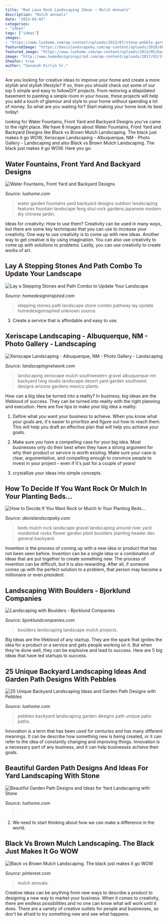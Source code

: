 ```yaml
---
title: "Red Lava Rock Landscaping Ideas ~ Mulch Annuals"
description: "Mulch annuals"
date: "2023-03-03"
categories:
- "ideas"
tags: ["ideas"]
images:
- "https://www.lushome.com/wp-content/uploads/2013/07/stone-pebble-garden-paths-landscaping-ideas-9.jpg"
featuredImage: "https://davislandscapeky.com/wp-content/uploads/2018/08/Rock-Mulch-Beds-Northern-Kentucky-Cincinnati.jpg"
featured_image: "https://www.lushome.com/wp-content/uploads/2013/05/backyard-landscaping-ideas-garden-paths-patio-designs-pebbles-19.jpg"
image: "http://www.homedesigninspired.com/wp-content/uploads/2017/02/Stepping-Stone-and-Pathway-Combo-15.jpg"
ShowToc: true
author: "Savanah Kirlin Sr."
---
```



Are you looking for creative ideas to improve your home and create a more stylish and stylish lifestyle? If so, then you should check out some of our top 5 simple and easy to followDIY projects. From restoring a dilapidated basement to painting a simple room in your house, these projects will help you add a touch of glamour and style to your home without spending a lot of money. So what are you waiting for? Start making your home look its best today!

	

		
looking for Water Fountains, Front Yard and Backyard Designs you've came to the right place. We have 8 Images about Water Fountains, Front Yard and Backyard Designs like Black vs Brown Mulch Landscaping. The black just makes it go WOW, Xeriscape Landscaping - Albuquerque, NM - Photo Gallery - Landscaping and also Black vs Brown Mulch Landscaping. The black just makes it go WOW. Here you go:
		
    
## Water Fountains, Front Yard And Backyard Designs

<img loading=lazy src="https://www.lushome.com/wp-content/uploads/2011/09/garden-water-features-outdoor-fountain.jpg" onerror="this.onerror=null;this.src='https://tse4.mm.bing.net/th?id=OIP.b9HnSEscHtDFARfC-hqtKQHaJ4&amp;pid=15.1';" alt="Water Fountains, Front Yard and Backyard Designs">

_Source: lushome.com_

>water garden fountains yard backyard designs outdoor landscaping features fountain landscape feng shui rock gardens japanese modern diy chinese jardin. 

	

Ideas for creativity: How to use them?
Creativity can be used in many ways, but there are some key techniques that you can use to increase your creativity. One way to use creativity is to come up with new ideas. Another way to get creative is by using imagination. You can also use creativity to come up with solutions to problems. Lastly, you can use creativity to create works of art.

    
## Lay A Stepping Stones And Path Combo To Update Your Landscape

<img loading=lazy src="http://www.homedesigninspired.com/wp-content/uploads/2017/02/Stepping-Stone-and-Pathway-Combo-15.jpg" onerror="this.onerror=null;this.src='https://tse2.mm.bing.net/th?id=OIP.fk7rMhA2fuW1Q3WLjyLGOAHaLH&amp;pid=15.1';" alt="Lay a Stepping Stones and Path Combo to Update Your Landscape">

_Source: homedesigninspired.com_

>stepping stones path landscape stone combo pathway lay update homedesigninspired unknown source. 

	

3. Create a service that is affordable and easy to use.

    
## Xeriscape Landscaping - Albuquerque, NM - Photo Gallery - Landscaping

<img loading=lazy src="https://images.landscapingnetwork.com/pictures/images/800x642Max/xeriscape-landscaping_107/gravel-mulch-xeriscape-red-twig-studio_9033.jpg" onerror="this.onerror=null;this.src='https://tse3.mm.bing.net/th?id=OIP.tN37tsVNbyy7QhuyKO9foQHaFj&amp;pid=15.1';" alt="Xeriscape Landscaping - Albuquerque, NM - Photo Gallery - Landscaping">

_Source: landscapingnetwork.com_

>landscaping xeriscape mulch southwestern gravel albuquerque nm backyard twig studio landscape desert yard garden southwest designs arizona gardens mexico plants. 

	

How can a big idea be turned into a reality?
In business, big ideas are the lifeblood of success. They can be turned into reality with the right planning and execution. Here are five tips to make your big idea a reality:
1. Define what you want your business to achieve. When you know what your goals are, it's easier to prioritize and figure out how to reach them. This will help you draft an effective plan that will help you achieve your goals.

2. Make sure you have a compelling case for your big idea. Most businesses only do their best when they have a strong argument for why their product or service is worth existing. Make sure your case is clear, argumentative, and compelling enough to convince people to invest in your project - even if it's just for a couple of years!

3. crystallize your ideas into simple concepts.

    
## How To Decide If You Want Rock Or Mulch In Your Planting Beds…

<img loading=lazy src="https://davislandscapeky.com/wp-content/uploads/2018/08/Rock-Mulch-Beds-Northern-Kentucky-Cincinnati.jpg" onerror="this.onerror=null;this.src='https://tse2.mm.bing.net/th?id=OIP.4Ng4R6PDU4H81zNDqKgSrgHaEH&amp;pid=15.1';" alt="How to Decide If You Want Rock or Mulch In Your Planting Beds…">

_Source: davislandscapeky.com_

>beds mulch rock landscape gravel landscaping around river yard residential rocks flower garden plant boulders planting header dec general backyard. 

	

Invention is the process of coming up with a new idea or product that has not been seen before. Invention can be a single idea or a combination of ideas that are put together to create something new. The process of invention can be difficult, but it is also rewarding. After all, if someone comes up with the perfect solution to a problem, that person may become a millionaire or even president.

    
## Landscaping With Boulders - Bjorklund Companies

<img loading=lazy src="https://www.bjorklundcompanies.com/wp-content/uploads/2016/05/home-slider-traditional-landscape-boulders-mulch.jpg" onerror="this.onerror=null;this.src='https://tse3.mm.bing.net/th?id=OIP._B_qlysvvrnnXZTCZfB01gHaE8&amp;pid=15.1';" alt="Landscaping with Boulders - Bjorklund Companies">

_Source: bjorklundcompanies.com_

>boulders landscaping landscape mulch projects. 

	

Big Ideas are the lifeblood of any startup. They are the spark that ignites the idea for a product or a service and gets people working on it. But when they're done well, they can be explosive and lead to success. Here are 5 big ideas that have led startups to success.

    
## 25 Unique Backyard Landscaping Ideas And Garden Path Designs With Pebbles

<img loading=lazy src="https://www.lushome.com/wp-content/uploads/2013/05/backyard-landscaping-ideas-garden-paths-patio-designs-pebbles-19.jpg" onerror="this.onerror=null;this.src='https://tse4.mm.bing.net/th?id=OIP.Cypbqj2JT5_uSmMOc0Wr9QHaI3&amp;pid=15.1';" alt="25 Unique Backyard Landscaping Ideas and Garden Path Designs with Pebbles">

_Source: lushome.com_

>pebbles backyard landscaping garden designs path unique patio paths. 

	

Innovation is a term that has been used for centuries and has many different meanings. It can be describe how something new is being created, or it can refer to the idea of constantly changing and improving things. Innovation is a necessary part of any business, and it can help businesses achieve their goals.

    
## Beautiful Garden Path Designs And Ideas For Yard Landscaping With Stone

<img loading=lazy src="https://www.lushome.com/wp-content/uploads/2013/07/stone-pebble-garden-paths-landscaping-ideas-9.jpg" onerror="this.onerror=null;this.src='https://tse4.mm.bing.net/th?id=OIP.Hl75oblxMtKv0JeYKpVbXQAAAA&amp;pid=15.1';" alt="Beautiful Garden Path Designs and Ideas for Yard Landscaping with Stone">

_Source: lushome.com_

>. 

	

2. We need to start thinking about how we can make a difference in the world.

    
## Black Vs Brown Mulch Landscaping. The Black Just Makes It Go WOW

<img loading=lazy src="https://i.pinimg.com/736x/3c/05/80/3c058090652726784f9410bc8d27c20e.jpg" onerror="this.onerror=null;this.src='https://tse2.mm.bing.net/th?id=OIP.azpHeqc3-K81S6JaTHlrhgHaE-&amp;pid=15.1';" alt="Black vs Brown Mulch Landscaping. The black just makes it go WOW">

_Source: pinterest.com_

>mulch annuals. 

	

Creative ideas can be anything from new ways to describe a product to designing a new way to market your business. When it comes to creativity, there are endless possibilities and no one can know what will work until it does. There are a variety of creative outlets for people and businesses, so don't be afraid to try something new and see what happens.

